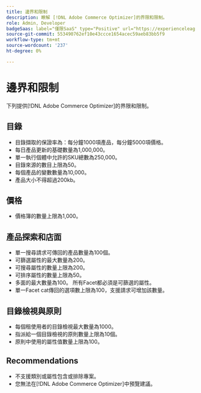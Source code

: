 ```yaml
---
title: 邊界和限制
description: 瞭解 [!DNL Adobe Commerce Optimizer]的界限和限制。
role: Admin, Developer
badgeSaas: label="僅限SaaS" type="Positive" url="https://experienceleague.adobe.com/en/docs/commerce/user-guides/product-solutions" tooltip="僅適用於Adobe Commerce as a Cloud Service和Adobe Commerce Optimizer專案(Adobe管理的SaaS基礎結構)。"
source-git-commit: 553490762ef10e43ccce1654acec59aeb83bb5f9
workflow-type: tm+mt
source-wordcount: '237'
ht-degree: 0%

---
```


# 邊界和限制

下列提供[!DNL Adobe Commerce Optimizer]的界限和限制。

## 目錄

- 目錄擷取的保證率為：每分鐘1000項產品，每分鐘5000項價格。
- 每日產品更新的基礎數量為1,000,000。
- 單一執行個體中允許的SKU總數為250,000。 
- 目錄來源的數目上限為50。
- 每個產品的變數數量為10,000。
- 產品大小不得超過200kb。

## 價格

- 價格簿的數量上限為1,000。

## 產品探索和店面

- 單一搜尋請求可傳回的產品數量為100個。
- 可篩選屬性的最大數量為200。
- 可搜尋屬性的數量上限為200。
- 可排序屬性的數量上限為50。
- 多面的最大數量為100。 所有Facet都必須是可篩選的屬性。
- 單一Facet cat傳回的選項數上限為100，支援請求可增加該數量。

## 目錄檢視與原則

- 每個租使用者的目錄檢視最大數量為1000。
- 指派給一個目錄檢視的原則數量上限為10個。
- 原則中使用的屬性值數量上限為100。 

## Recommendations

- 不支援類別或屬性包含或排除專案。
- 您無法在[!DNL Adobe Commerce Optimizer]中預覽建議。
